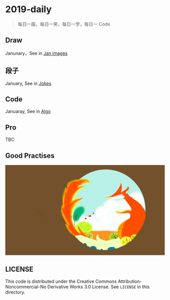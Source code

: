 # 2019-daily

> 每日一画，每日一笑，每日一学，每日一 Code

## Draw

Janunary，See in [Jan images](./images/jan/README.md)

## 段子

January, See in [Jokes](./jokes/README.md)

## Code

Januaray, See in [Algo](./alog/README.md)

## Pro

TBC

## Good Practises

![Fox](./images/jan/11.jpg)

## LICENSE

This code is distributed under the Creative Commons Attribution-Noncommercial-No Derivative Works 3.0 License. See ``LICENSE`` in this directory.
